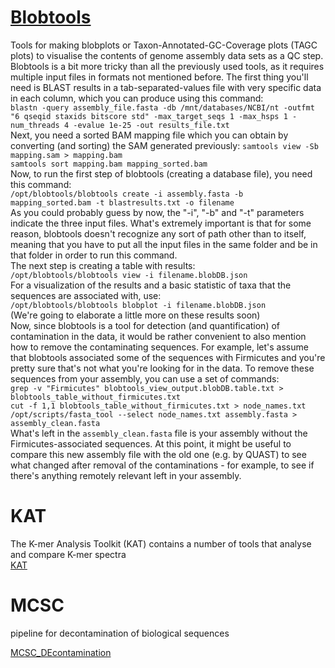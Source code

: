 # [Blobtools](https://blobtools.readme.io/docs)

Tools for making blobplots or Taxon-Annotated-GC-Coverage plots (TAGC plots) to visualise the contents of genome assembly data sets as a QC step.  
Blobtools is a bit more tricky than all the previously used tools, as it requires multiple input files in formats not mentioned before. The first thing you'll need is BLAST results in a tab-separated-values file with very specific data in each column, which you can produce using this command:  
  `blastn -query assembly_file.fasta -db /mnt/databases/NCBI/nt -outfmt "6 qseqid staxids bitscore std" -max_target_seqs 1 -max_hsps 1 -num_threads 4 -evalue 1e-25 -out results_file.txt`  
  Next, you need a sorted BAM mapping file which you can obtain by converting (and sorting) the SAM generated previously:
  `samtools view -Sb mapping.sam > mapping.bam`  
`samtools sort mapping.bam mapping_sorted.bam`  
  Now, to run the first step of blobtools (creating a database file), you need this command:  
  `/opt/blobtools/blobtools create -i assembly.fasta -b mapping_sorted.bam -t blastresults.txt -o filename`  
  As you could probably guess by now, the "-i", "-b" and "-t" parameters indicate the three input files. What's extremely important is that for some reason, blobtools doesn't recognize any sort of path other than to itself, meaning that you have to put all the input files in the same folder and be in that folder in order to run this command.  
The next step is creating a table with results:  
  `/opt/blobtools/blobtools view -i filename.blobDB.json`  
  For a visualization of the results and a basic statistic of taxa that the sequences are associated with, use:  
  `/opt/blobtools/blobtools blobplot -i filename.blobDB.json`  
  (We're going to elaborate a little more on these results soon)  
  Now, since blobtools is a tool for detection (and quantification) of contamination in the data, it would be rather convenient to also mention how to remove the contaminating sequences. For example, let's assume that blobtools associated some of the sequences with Firmicutes and you're pretty sure that's not what you're looking for in the data. To remove these sequences from your assembly, you can use a set of commands:  
  `grep -v "Firmicutes" blobtools_view_output.blobDB.table.txt > blobtools_table_without_firmicutes.txt`  
  `cut -f 1,1 blobtools_table_without_firmicutes.txt > node_names.txt`  
  `/opt/scripts/fasta_tool --select node_names.txt assembly.fasta > assembly_clean.fasta`  
  What's left in the `assembly_clean.fasta` file is your assembly without the Firmicutes-associated sequences. At this point, it might be useful to compare this new assembly file with the old one (e.g. by QUAST) to see what changed after removal of the contaminations - for example, to see if there's anything remotely relevant left in your assembly.   

# KAT

The K-mer Analysis Toolkit (KAT) contains a number of tools that analyse and compare K-mer spectra  
[KAT](https://github.com/TGAC/KAT)

# MCSC

pipeline for decontamination of biological sequences  

[MCSC_DEcontamination](https://github.com/Lafond-LapalmeJ/MCSC_Decontamination)

